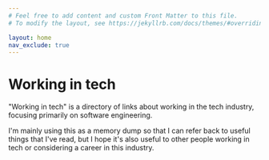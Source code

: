 ```yaml
---
# Feel free to add content and custom Front Matter to this file.
# To modify the layout, see https://jekyllrb.com/docs/themes/#overriding-theme-defaults

layout: home
nav_exclude: true
---
```


# Working in tech

"Working in tech" is a directory of links about working in the tech industry, focusing primarily on software engineering.

I'm mainly using this as a memory dump so that I can refer back to useful things that I've read, but I hope it's also useful to other people working in tech or considering a career in this industry.
